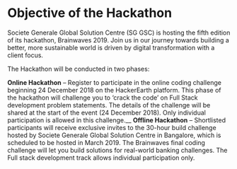 # Objective of the Hackathon

Societe Generale Global Solution Centre (SG GSC) is hosting the fifth edition of its hackathon, Brainwaves 2019. Join us in our journey towards building a better, more sustainable world is driven by digital transformation with a client focus. 

The Hackathon will be conducted in two phases:

**Online Hackathon** – Register to participate in the online coding challenge beginning 24 December 2018 on the HackerEarth platform. This phase of the hackathon will challenge you to ‘crack the code’ on Full Stack development problem statements. The details of the challenge will be shared at the start of the event (24 December 2018). Only individual participation is allowed in this challenge.__
**Offline Hackathon** – Shortlisted participants will receive exclusive invites to the 30-hour build challenge hosted by Societe Generale Global Solution Centre in Bangalore, which is scheduled to be hosted in March 2019. The Brainwaves final coding challenge will let you build solutions for real-world banking challenges. The Full stack development track allows individual participation only. 
